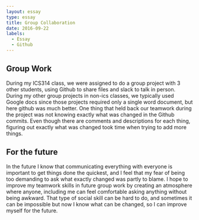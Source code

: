 ```yaml
---
layout: essay
type: essay
title: Group Collaboration
date: 2016-09-22
labels:
  - Essay
  - Github
---
```

<h2>Group Work</h2>

During my ICS314 class, we were assigned to do a group project with 3 other students, using Github to share files and slack to talk in person.  During my other group projects in non-ics classes, we typically used Google docs since those projects required only a single word document, but here github was much better.  One thing that held back our teamwork during the project was not knowing exactly what was changed in the Github commits.  Even though there are comments and descriptions for each thing, figuring out exactly what was changed took time when trying to add more things.

<h2>For the future</h2>

In the future I know that communicating everything with everyone is important to get things done the quickest, and I feel that my fear of being too demanding to ask what exactly changed was partly to blame.  I hope to improve my teamwork skills in future group work by creating an atmosphere where anyone, including me can feel comfortable asking anything without being awkward.  That type of social skill can be hard to do, and sometimes it can be impossible but now I know what can be changed, so I can improve myself for the future.
